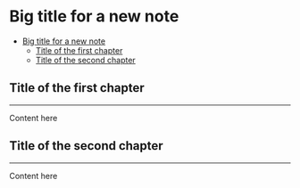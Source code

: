 # Big title for a new note

<!-- TOC -->

- [Big title for a new note](#big-title-for-a-new-note)
	- [Title of the first chapter](#title-of-the-first-chapter)
	- [Title of the second chapter](#title-of-the-second-chapter)

<!-- /TOC -->

## Title of the first chapter
---

Content here

## Title of the second chapter
---

Content here



